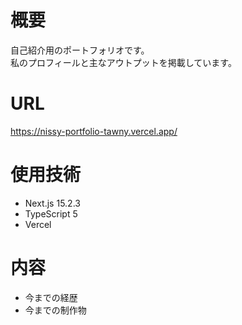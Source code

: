 # 概要
自己紹介用のポートフォリオです。<br >
私のプロフィールと主なアウトプットを掲載しています。 <br >

# URL
https://nissy-portfolio-tawny.vercel.app/

# 使用技術
* Next.js 15.2.3
* TypeScript 5
* Vercel

# 内容
* 今までの経歴
* 今までの制作物
